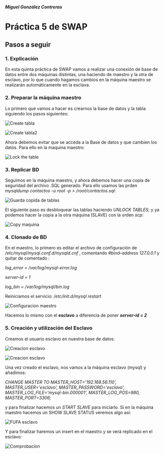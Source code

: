 ##### Miguel González Contreras

# Práctica 5 de SWAP

## Pasos a seguir

### 1. Explicación

En esta quinta práctica de SWAP vamos a realizar una conexión de base de datos entre dos máquinas distintas, una haciendo de maestro y la otra de esclavo, por lo que cuando hagamos cambios en la máquina maestro se realizarán automáticamente en la esclava.

### 2. Preparar la máquina maestro

Lo primero que vamos a hacer es crearnos la base de datos y la tabla siguiendo los pasos siguientes:

![Create tabla](https://github.com/miguegonzalez/SWAP/blob/master/practica5/1.Create_tabla.PNG)

![Create tabla2](https://github.com/miguegonzalez/SWAP/blob/master/practica5/2.Create_tabla_2.PNG)

Ahora debemos evitar que se acceda a la Base de datos y que cambien los datos. Para ello en la maquina maestro:

![Lock the table](https://github.com/miguegonzalez/SWAP/blob/master/practica5/3._Lock_the_table.PNG)

### 3. Replicar BD

Seguimos en la máquina maestro, y ahora debemos hacer una copia de seguridad del archivo .SQL generado. Para ello usamos las prden *mysqldump contactos -u root -p > /root/contactos.sql*:

![Guarda copida de tablas](https://github.com/miguegonzalez/SWAP/blob/master/practica5/4.Guarda_copia_de_tablas.PNG)

El siguiente paso es desbloquear las tablas haciendo *UNLOCK TABLES;* y ya podemos hacer la copia a la otra máquina (SLAVE) con la orden *scp*:

![Copy maquina](https://github.com/miguegonzalez/SWAP/blob/master/practica5/5.copy_maquina2.PNG)

### 4. Clonado de BD

En el maestro, lo primero es editar el archivo de configuración de */etc/mysql/mysql.conf.d/mysqld.cnf* , comentando *#bind-address 127.0.0.1* y quitar de comentado :

*log_error = /var/log/mysql-error.log*

*server-id = 1*

*log_bin = /var/log/mysql/bin.log*

Reiniciamos el servicio: */etc/init.d/mysql restart*

![Configuracion maestro](https://github.com/miguegonzalez/SWAP/blob/master/practica5/7.configuracion_maestro.PNG)

Hacemos lo mismo con el **esclavo** a diferencia de poner ***server-id = 2*** 

### 5. Creación y utilización del Esclavo

Creamos el usuario esclavo en nuestra base de datos:

![Creacion esclavo](https://github.com/miguegonzalez/SWAP/blob/master/practica5/8.creacion_esclavo.PNG)

![Creacion esclavo](https://github.com/miguegonzalez/SWAP/blob/master/practica5/8.1.creacion_esclavo.PNG)

Una vez creado el esclavo, nos vamos a la máquina esclavo (mysql) y añadimos:

*CHANGE MASTER TO MASTER_HOST='192.168.56.110', MASTER_USER='esclavo', MASTER_PASSWORD='esclavo', MASTER_LOG_FILE='mysql-bin.000001', MASTER_LOG_POS=980, MASTER_PORT=3306;*

y para finalizar hacemos un *START SLAVE* para iniciarlo. Si en la máquina maestro hacemos un SHOW SLAVE STATUS veremos algo así:

![FUFA esclavo](https://github.com/miguegonzalez/SWAP/blob/master/practica5/11.FUFA_SLAVE.PNG)

Y para finalizar haremos un insert en el maestro y se verá replicado en el esclavo:



![Comprobacion](https://github.com/miguegonzalez/SWAP/blob/master/practica5/12.COMPROBACION.PNG)




























